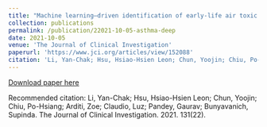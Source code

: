 ```yaml
---
title: "Machine learning–driven identification of early-life air toxic combinations associated with childhood asthma outcomes"
collection: publications
permalink: /publication/22021-10-05-asthma-deep
date: 2021-10-05
venue: 'The Journal of Clinical Investigation'
paperurl: 'https://www.jci.org/articles/view/152088'
citation: 'Li, Yan-Chak; Hsu, Hsiao-Hsien Leon; Chun, Yoojin; Chiu, Po-Hsiang; Arditi, Zoe; Claudio, Luz; Pandey, Gaurav; Bunyavanich, Supinda. The Journal of Clinical Investigation. 2021. 131(22).'
---
```


<a href='https://www.jci.org/articles/view/152088'>Download paper here</a>

Recommended citation: Li, Yan-Chak; Hsu, Hsiao-Hsien Leon; Chun, Yoojin; Chiu, Po-Hsiang; Arditi, Zoe; Claudio, Luz; Pandey, Gaurav; Bunyavanich, Supinda. The Journal of Clinical Investigation. 2021. 131(22).